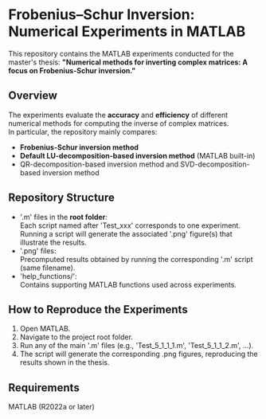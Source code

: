 # Frobenius–Schur Inversion: Numerical Experiments in MATLAB

This repository contains the MATLAB experiments conducted for the master's thesis: 
**"Numerical methods for inverting complex matrices: A focus on Frobenius-Schur inversion."**

## Overview
The experiments evaluate the **accuracy** and **efficiency** of different numerical methods for computing the inverse of complex matrices.  
In particular, the repository mainly compares:
- **Frobenius-Schur inversion method**  
- **Default LU-decomposition-based inversion method** (MATLAB built-in)
- QR-decomposition-based inversion method and SVD-decomposition-based inversion method

## Repository Structure
- '.m' files in the **root folder**:  
  Each script named after 'Test_xxx' corresponds to one experiment. Running a script will generate the associated '.png' figure(s) that illustrate the results.  
- '.png' files:  
  Precomputed results obtained by running the corresponding '.m' script (same filename).  
- 'help_functions/':  
  Contains supporting MATLAB functions used across experiments.

## How to Reproduce the Experiments
1. Open MATLAB.  
2. Navigate to the project root folder.  
3. Run any of the main '.m' files (e.g., 'Test_5_1_1_1.m', 'Test_5_1_1_2.m', ...).  
4. The script will generate the corresponding .png figures, reproducing the results shown in the thesis.

## Requirements
MATLAB (R2022a or later)

